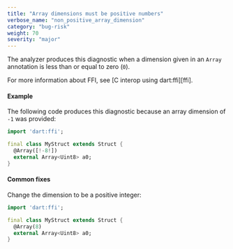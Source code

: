 ```yaml
---
title: "Array dimensions must be positive numbers"
verbose_name: "non_positive_array_dimension"
category: "bug-risk"
weight: 70
severity: "major"
---
```

The analyzer produces this diagnostic when a dimension given in an `Array`
annotation is less than or equal to zero (`0`).

For more information about FFI, see [C interop using dart:ffi][ffi].

#### Example

The following code produces this diagnostic because an array dimension of
`-1` was provided:

```dart
import 'dart:ffi';

final class MyStruct extends Struct {
  @Array([!-8!])
  external Array<Uint8> a0;
}
```

#### Common fixes

Change the dimension to be a positive integer:

```dart
import 'dart:ffi';

final class MyStruct extends Struct {
  @Array(8)
  external Array<Uint8> a0;
}
```
